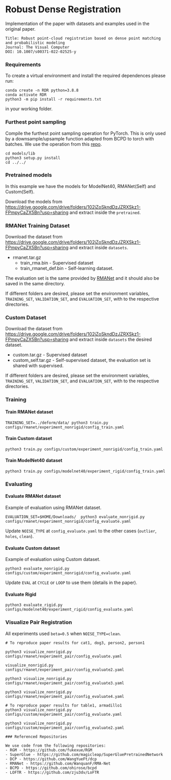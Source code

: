 # Robust Dense Registration

Implementation of the paper with datasets and examples used in the original paper.
```
Title: Robust point-cloud registration based on dense point matching and probabilistic modeling
Journal: The Visual Computer
DOI: 10.1007/s00371-022-02525-y
```

### Requirements
To create a virtual environment and install the required dependences please run:
```shell
conda create -n RDR python=3.8.8
conda activate RDR
python3 -m pip install -r requirements.txt
```
in your working folder.

### Furthest point sampling

Compile the furthest point sampling operation for PyTorch. This is only used by a downsample/upsample function adapted from BCPD to torch with batches. We use the operation from this [repo](https://github.com/sshaoshuai/Pointnet2.PyTorch).

```shell
cd models/lib
python3 setup.py install
cd ../../
```

### Pretrained models

In this example we have the models for ModelNet40, RMANet(Self) and Custom(Self).

Download the models from https://drive.google.com/drive/folders/102jZoSkndDzJZRXSkz1-FPmpyCaZX5Bn?usp=sharing and extract inside the `pretrained`.

### RMANet Training Dataset

Download the dataset from https://drive.google.com/drive/folders/102jZoSkndDzJZRXSkz1-FPmpyCaZX5Bn?usp=sharing and extract inside `datasets`.

- rmanet.tar.gz
    - train_rma.bin - Supervised dataset
    - train_rmanet_def.bin - Self-learning dataset.

The evaluation set is the same provided by [RMANet](https://github.com/WanquanF/RMA-Net) and it should also be saved in the same directory.

If different folders are desired, please set the environment variables, `TRAINING_SET`, `VALIDATION_SET`, and `EVALUATION_SET`, with to the respective directories.

### Custom Dataset

Download the dataset from https://drive.google.com/drive/folders/102jZoSkndDzJZRXSkz1-FPmpyCaZX5Bn?usp=sharing and extract inside `datasets` the desired dataset.
- custom.tar.gz - Supervised dataset
- custom_self.tar.gz - Self-supervised dataset, the evaluation set is shared with supervised.

If different folders are desired, please set the environment variables, `TRAINING_SET`, `VALIDATION_SET`, and `EVALUATION_SET`, with to the respective directories.

### Training

#### Train RMANet dataset

```
TRAINING_SET=../deform/data/ python3 train.py configs/rmanet/experiment_nonrigid/config_train.yaml
```

#### Train Custom dataset

```
python3 train.py configs/custom/experiment_nonrigid/config_train.yaml
``` 

#### Train ModelNet40 dataset

```
python3 train.py configs/modelnet40/experiment_rigid/config_train.yaml
```

### Evaluating

#### Evaluate RMANet dataset

Example of evaluation using RMANet dataset.

```
EVALUATION_SET=$HOME/Downloads/  python3 evaluate_nonrigid.py configs/rmanet/experiment_nonrigid/config_evaluate.yaml
```

Update `NOISE_TYPE` at `config_evaluate.yaml` to the other cases (`outlier`, `holes`, `clean`).

#### Evaluate Custom dataset

Example of evaluation using Custom dataset.

```
python3 evaluate_nonrigid.py configs/custom/experiment_nonrigid/config_evaluate.yaml
```

Update `EVAL` at `CYCLE` or `LOOP` to use them (details in the paper).

#### Evaluate Rigid

```
python3 evaluate_rigid.py configs/modelnet40/experiment_rigid/config_evaluate.yaml
```

### Visualize Pair Registration

All experiments used `beta=0.5` when `NOISE_TYPE=clean`. 

``` shell
# To reproduce paper results for cat1, dog3, person2, person1

python3 visualize_nonrigid.py configs/rmanet/experiment_pair/config_evaluate.yaml

visualize_nonrigid.py configs/rmanet/experiment_pair/config_evaluate2.yaml

python3 visualize_nonrigid.py configs/rmanet/experiment_pair/config_evaluate3.yaml

python3 visualize_nonrigid.py configs/rmanet/experiment_pair/config_evaluate4.yaml

# To reproduce paper results for table1, armadillo1
python3 visualize_nonrigid.py configs/custom/experiment_pair/config_evaluate.yaml

python3 visualize_nonrigid.py configs/custom/experiment_pair/config_evaluate2.yaml

### Referenced Repositories

We use code from the following repositories:
- RGM - https://github.com/fukexue/RGM
- SuperGlue - https://github.com/magicleap/SuperGluePretrainedNetwork
- DCP - https://github.com/WangYueFt/dcp
- RMANet - https://github.com/WanquanF/RMA-Net
- BCPD - https://github.com/ohirose/bcpd
- LOFTR - https://github.com/zju3dv/LoFTR
